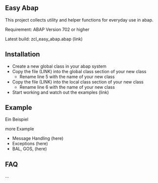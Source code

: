 ## Easy Abap

This project collects utility and helper functions for everyday use in abap.

Requirement: ABAP Version 702 or higher

Latest build: zcl_easy_abap.abap (link)


## Installation

* Create a new global class in your abap system
* Copy the file (LINK) into the global class section of your new class
    * Rename line 5 with the name of your new class
* Copy the file (LINK) into the local class section of your new class
    * Rename line 6 with the name of your new class
* Start working and watch out the examples (link)

## Example

Ein Beispiel

more Example
   * Message Handling (here)
   * Exceptions (here)
   * BAL, GOS, (here)

## FAQ

...


